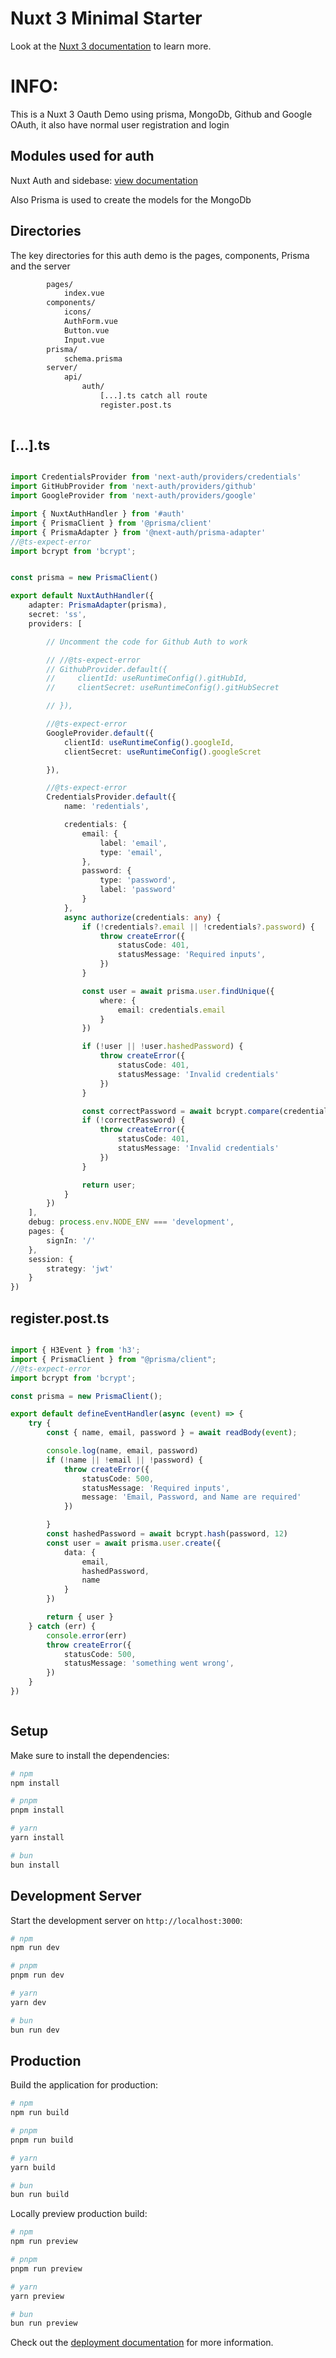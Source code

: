 # Nuxt 3 Minimal Starter

Look at the [Nuxt 3 documentation](https://nuxt.com/docs/getting-started/introduction) to learn more.

# INFO:

This is a Nuxt 3 Oauth Demo  using prisma, MongoDb, Github and Google OAuth, it also have normal user registration and login

## Modules used for auth

Nuxt Auth and sidebase: [view documentation](https://sidebase.io/nuxt-auth/getting-started/installation)

Also Prisma is used to create the models for the MongoDb

## Directories

The key directories for this auth demo is the pages, components, Prisma and the server

```bash
        pages/
            index.vue
        components/
            icons/
            AuthForm.vue
            Button.vue
            Input.vue
        prisma/
            schema.prisma
        server/
            api/
                auth/
                    [...].ts catch all route
                    register.post.ts
        
```

## [...].ts

```TypeScript

import CredentialsProvider from 'next-auth/providers/credentials'
import GitHubProvider from 'next-auth/providers/github'
import GoogleProvider from 'next-auth/providers/google'

import { NuxtAuthHandler } from '#auth'
import { PrismaClient } from '@prisma/client'
import { PrismaAdapter } from '@next-auth/prisma-adapter'
//@ts-expect-error
import bcrypt from 'bcrypt';


const prisma = new PrismaClient()

export default NuxtAuthHandler({
    adapter: PrismaAdapter(prisma),
    secret: 'ss',
    providers: [

        // Uncomment the code for Github Auth to work

        // //@ts-expect-error
        // GithubProvider.default({
        //     clientId: useRuntimeConfig().gitHubId,
        //     clientSecret: useRuntimeConfig().gitHubSecret

        // }),

        //@ts-expect-error
        GoogleProvider.default({
            clientId: useRuntimeConfig().googleId,
            clientSecret: useRuntimeConfig().googleScret

        }),

        //@ts-expect-error
        CredentialsProvider.default({
            name: 'redentials',

            credentials: {
                email: {
                    label: 'email',
                    type: 'email',
                },
                password: {
                    type: 'password',
                    label: 'password'
                }
            },
            async authorize(credentials: any) {
                if (!credentials?.email || !credentials?.password) {
                    throw createError({
                        statusCode: 401,
                        statusMessage: 'Required inputs',
                    })
                }

                const user = await prisma.user.findUnique({
                    where: {
                        email: credentials.email
                    }
                })

                if (!user || !user.hashedPassword) {
                    throw createError({
                        statusCode: 401,
                        statusMessage: 'Invalid credentials'
                    })
                }

                const correctPassword = await bcrypt.compare(credentials.password, user.hashedPassword)
                if (!correctPassword) {
                    throw createError({
                        statusCode: 401,
                        statusMessage: 'Invalid credentials'
                    })
                }

                return user;
            }
        })
    ],
    debug: process.env.NODE_ENV === 'development',
    pages: {
        signIn: '/'
    },
    session: {
        strategy: 'jwt'
    }
})

```

## register.post.ts

```TypeScript

import { H3Event } from 'h3';
import { PrismaClient } from "@prisma/client";
//@ts-expect-error
import bcrypt from 'bcrypt';

const prisma = new PrismaClient();

export default defineEventHandler(async (event) => {
    try {
        const { name, email, password } = await readBody(event);

        console.log(name, email, password)
        if (!name || !email || !password) {
            throw createError({
                statusCode: 500,
                statusMessage: 'Required inputs',
                message: 'Email, Password, and Name are required'
            })

        }
        const hashedPassword = await bcrypt.hash(password, 12)
        const user = await prisma.user.create({
            data: {
                email,
                hashedPassword,
                name
            }
        })

        return { user }
    } catch (err) {
        console.error(err)
        throw createError({
            statusCode: 500,
            statusMessage: 'something went wrong',
        })
    }
})



```


## Setup

Make sure to install the dependencies:

```bash
# npm
npm install

# pnpm
pnpm install

# yarn
yarn install

# bun
bun install
```

## Development Server

Start the development server on `http://localhost:3000`:

```bash
# npm
npm run dev

# pnpm
pnpm run dev

# yarn
yarn dev

# bun
bun run dev
```

## Production

Build the application for production:

```bash
# npm
npm run build

# pnpm
pnpm run build

# yarn
yarn build

# bun
bun run build
```

Locally preview production build:

```bash
# npm
npm run preview

# pnpm
pnpm run preview

# yarn
yarn preview

# bun
bun run preview
```

Check out the [deployment documentation](https://nuxt.com/docs/getting-started/deployment) for more information.
